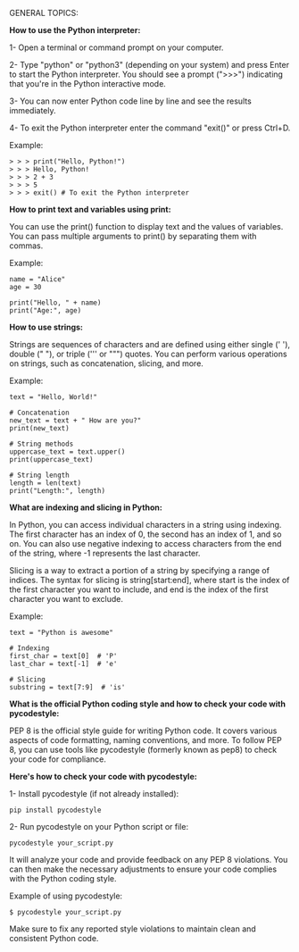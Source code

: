 GENERAL TOPICS:

**How to use the Python interpreter:**

1- Open a terminal or command prompt on your computer.

2- Type "python" or "python3" (depending on your system) and press Enter to start the Python interpreter. You should see a prompt (">>>") indicating that you're in the Python interactive mode.

3- You can now enter Python code line by line and see the results immediately.

4- To exit the Python interpreter enter the command "exit()" or press Ctrl+D.

Example:

    > > > print("Hello, Python!")
    > > > Hello, Python!
    > > > 2 + 3
    > > > 5
    > > > exit() # To exit the Python interpreter

**How to print text and variables using print:**

You can use the print() function to display text and the values of variables. You can pass multiple arguments to print() by separating them with commas.

Example:

    name = "Alice"
    age = 30

    print("Hello, " + name)
    print("Age:", age)

**How to use strings:**

Strings are sequences of characters and are defined using either single (' '), double (" "), or triple (''' or """) quotes. You can perform various operations on strings, such as concatenation, slicing, and more.

Example:

    text = "Hello, World!"

    # Concatenation
    new_text = text + " How are you?"
    print(new_text)

    # String methods
    uppercase_text = text.upper()
    print(uppercase_text)

    # String length
    length = len(text)
    print("Length:", length)

**What are indexing and slicing in Python:**

In Python, you can access individual characters in a string using indexing. The first character has an index of 0, the second has an index of 1, and so on. You can also use negative indexing to access characters from the end of the string, where -1 represents the last character.

Slicing is a way to extract a portion of a string by specifying a range of indices. The syntax for slicing is string[start:end], where start is the index of the first character you want to include, and end is the index of the first character you want to exclude.

Example:

    text = "Python is awesome"

    # Indexing
    first_char = text[0]  # 'P'
    last_char = text[-1]  # 'e'

    # Slicing
    substring = text[7:9]  # 'is'

**What is the official Python coding style and how to check your code with pycodestyle:**

PEP 8 is the official style guide for writing Python code. It covers various aspects of code formatting, naming conventions, and more. To follow PEP 8, you can use tools like pycodestyle (formerly known as pep8) to check your code for compliance.

**Here's how to check your code with pycodestyle:**

1- Install pycodestyle (if not already installed):

    pip install pycodestyle

2- Run pycodestyle on your Python script or file:

    pycodestyle your_script.py

It will analyze your code and provide feedback on any PEP 8 violations. You can then make the necessary adjustments to ensure your code complies with the Python coding style.

Example of using pycodestyle:

    $ pycodestyle your_script.py

Make sure to fix any reported style violations to maintain clean and consistent Python code.
